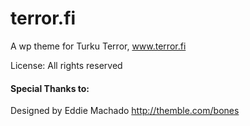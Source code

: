# terror.fi
A wp theme for Turku Terror, www.terror.fi

License: All rights reserved

#### Special Thanks to:
Designed by Eddie Machado
http://themble.com/bones
